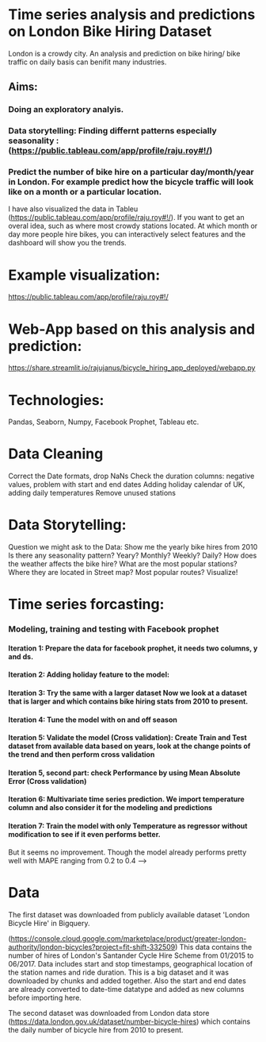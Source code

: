# Time series analysis and predictions on London Bike Hiring Dataset
London is a crowdy city. An analysis and prediction on bike hiring/ bike traffic on daily basis can benifit many industries. 

## Aims: 
   ### Doing an exploratory analyis.
   ### Data storytelling: Finding differnt patterns especially seasonality : (https://public.tableau.com/app/profile/raju.roy#!/)
   ### Predict the number of bike hire on a particular day/month/year in London. For example predict how the bicycle traffic will look like on a month or a particular location.


I have also visualized the data in Tableu (https://public.tableau.com/app/profile/raju.roy#!/). 
If you want to get an overal idea, such as where most crowdy stations located. At which month or day more people hire bikes, you can interactively select features and the dashboard will show you the trends. 

# Example visualization:

https://public.tableau.com/app/profile/raju.roy#!/

# Web-App based on this analysis and prediction:

https://share.streamlit.io/rajujanus/bicycle_hiring_app_deployed/webapp.py

# Technologies: 

Pandas, Seaborn, Numpy, Facebook Prophet, Tableau etc.

# Data Cleaning
Correct the Date formats, drop NaNs
Check the duration columns: negative values, problem with start and end dates 
Adding holiday calendar of UK, adding daily temperatures
Remove unused stations

# Data Storytelling:

 Question we might ask to the Data:
Show me the yearly bike hires from 2010
Is there any seasonality pattern? Yeary? Monthly? Weekly? Daily?
How does the weather affects the bike hire?
What are the most popular stations? Where they are located in Street map?
Most popular routes? Visualize!

# Time series forcasting:

### Modeling, training and testing with Facebook prophet
#### Iteration 1: Prepare the data for facebook prophet, it needs two columns, y and ds.
#### Iteration 2: Adding holiday feature to the model:
#### Iteration 3: Try the same with a larger dataset Now we look at a dataset that is larger and which contains bike hiring stats from 2010 to present.
#### Iteration 4: Tune the model with on and off season
#### Iteration 5: Validate the model (Cross validation): Create Train and Test dataset from available data based on years, look at the change points of the trend and then perform cross validation
#### Iteration 5, second part: check Performance by using Mean Absolute Error (Cross validation)
#### Iteration 6: Multivariate time series prediction. We import temperature column and also consider it for the modeling and predictions
#### Iteration 7: Train the model with only Temperature as regressor without modification to see if it even performs better.
But it seems no improvement. Though the model already performs pretty well with MAPE ranging from 0.2 to 0.4 -->


# Data
The first dataset was downloaded from publicly available dataset 'London Bicycle Hire' in Bigquery.

(https://console.cloud.google.com/marketplace/product/greater-london-authority/london-bicycles?project=fit-shift-332509)
This data contains the number of hires of London's Santander Cycle Hire Scheme from 01/2015 to 06/2017. Data includes start and stop timestamps, geographical location of the station names and ride duration.
This is a big dataset and it was downloaded by chunks and added together. Also the start and end dates are already converted to date-time datatype  and added as new columns before importing here.

The second dataset was downloaded from London data store (https://data.london.gov.uk/dataset/number-bicycle-hires) which contains the daily number of bicycle hire from 2010 to present.



